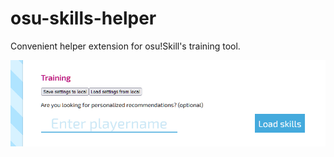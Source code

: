 # osu-skills-helper
Convenient helper extension for osu!Skill's training tool.

![](firefox_fRX42yFxBF.png)

